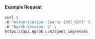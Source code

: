 
#### Example Request

```bash 
curl \
-H "Authorization: Bearer {API_KEY}" \
-H "Ngrok-Version: 2" \
https://api.ngrok.com/agent_ingresses
